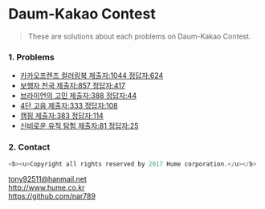 # Daum-Kakao Contest
> These are solutions about each problems on Daum-Kakao Contest.
### 1. Problems
- [카카오프렌즈 컬러링북 제출자:1044 정답자:624](https://www.kakaocode.com/tryouts/1353/intro)
- [보행자 천국 제출자:857 정답자:417](https://www.kakaocode.com/tryouts/1359/intro)
- [브라이언의 고민 제출자:388 정답자:44](https://www.kakaocode.com/tryouts/1360/intro)
- [4단 고음 제출자:333 정답자:108](https://www.kakaocode.com/tryouts/1361/intro)
- [캠핑 제출자:383 정답자:114](https://www.kakaocode.com/tryouts/1362/intro)
- [신비로운 유적 탐험 제출자:81 정답자:25](https://www.kakaocode.com/tryouts/1363/intro)
### 2. Contact
```javascript
<b><u>Copyright all rights reserved by 2017 Hume corporation.</u></b>
```
<tony92511@hanmail.net><br>
<http://www.hume.co.kr><br>
<https://github.com/nar789>